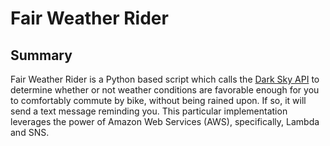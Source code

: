 # Fair Weather Rider

## Summary



Fair Weather Rider is a Python based script which calls the [Dark Sky API](https://darksky.net/dev) to determine whether or not weather conditions are favorable enough for you to comfortably commute by bike, without being rained upon. If so, it will send a text message reminding you. This particular implementation leverages the power of Amazon Web Services (AWS), specifically, Lambda and SNS.
